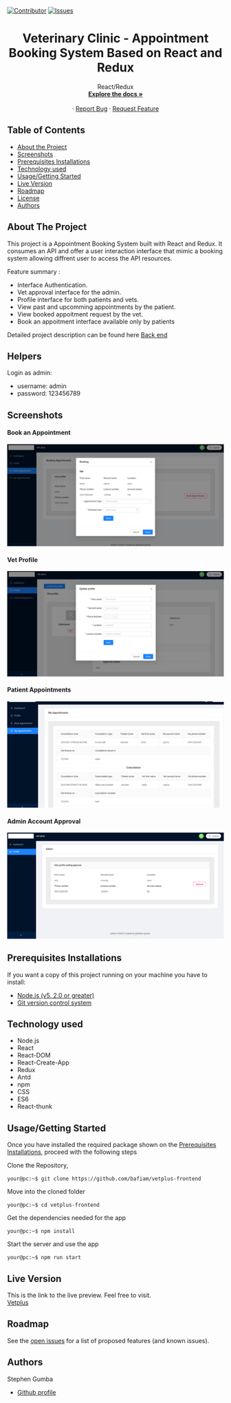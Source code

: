 [![Contributor][contributor-shield]][contributor-url]
[![Issues][issues-shield]][issues-url]
<br />

<p align="center">
  <h1 align="center">Veterinary Clinic - Appointment Booking System Based on React and Redux </h1>
  <p align="center">
    React/Redux
    <br />
    <a href="https://github.com/bafiam/vetplus-frontend.git"><strong>Explore the docs »</strong></a>
    <br />
    <br />
    ·
    <a href="https://github.com/bafiam/vetplus-frontend/issues">Report Bug</a>
    ·
    <a href="https://github.com/bafiam/vetplus-frontend/issues">Request Feature</a>
  </p>
</p>

<!-- TABLE OF CONTENTS -->

## Table of Contents

- [About the Project](#about-the-project)
- [Screenshots](#screenshots)
- [Prerequisites Installations](#prerequisites-installations)
- [Technology used](#technology-used)
- [Usage/Getting Started](#how-to-Use)
- [Live Version](#live-version)
- [Roadmap](#roadmap)
- [License](#license)
- [Authors](#authors)

<!-- ABOUT THE PROJECT -->

## About The Project

This project is a Appointment Booking System built with React and Redux. It consumes an API and offer a user interaction interface that mimic a booking system allowing diffrent user to access the API resources.

Feature summary :

- Interface Authentication.
- Vet approval interface for the admin.
- Profile interface for both patients and vets.
- View past and upcomming appointments by the patient.
- View booked appoitment request by the vet.
- Book an appoitment interface available only by patients

Detailed project description can be found here [Back end](https://github.com/bafiam/vetplus-backend)

## Helpers

Login as admin:

- username: admin
- password: 123456789

## Screenshots

#### Book an Appointment

<img src="./screenshots/book-appo.png" alt="screenshot1"/>

#### Vet Profile

<img src="./screenshots/create-profile.png" alt="screenshot1"/>

#### Patient Appointments

<img src="./screenshots/my-appointments.png" alt="screenshot1"/>

#### Admin Account Approval

<img src="./screenshots/admin.png" alt="screenshot1"/>

## Prerequisites Installations

<p>If you want a copy of this project running on your machine you have to install:</p>

- <a href="https://nodejs.org/en/">Node.js (v5. 2.0 or greater)</a>
- <a href="https://git-scm.com/downloads">Git version control system</a>

## Technology used

- Node.js
- React
- React-DOM
- React-Create-App
- Redux
- Antd
- npm
- CSS
- ES6
- React-thunk

## Usage/Getting Started

Once you have installed the required package shown on the [Prerequisites Installations](#required-installations), proceed with the following steps

Clone the Repository,

```Shell
your@pc:~$ git clone https://github.com/bafiam/vetplus-frontend
```

Move into the cloned folder

```Shell
your@pc:~$ cd vetplus-frontend
```

Get the dependencies needed for the app

```Shell
your@pc:~$ npm install
```

Start the server and use the app

```Shell
your@pc:~$ npm run start
```

## Live Version

This is the link to the live preview. Feel free to visit.<br>
[Vetplus]()<br>

<!-- ROADMAP -->

## Roadmap

See the [open issues](https://github.com/bafiam/vetplus-frontend/issues) for a list of proposed features (and known issues).

<!-- CONTACT -->

## Authors

Stephen Gumba

- [Github profile](https://github.com/bafiam)

<!-- MARKDOWN LINKS & IMAGES -->
<!-- https://www.markdownguide.org/basic-syntax/#reference-style-links -->

[contributor-shield]: https://img.shields.io/badge/Contributors-1-%2300ff00
[contributor-url]: https://github.com/bafiam/vetplus-frontend/graphs/contributors
[issues-shield]: https://img.shields.io/badge/issues-0-%2300ff00
[issues-url]: https://github.com/bafiam/vetplus-frontend/issues/
